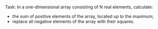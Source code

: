 ﻿Task:
In a one-dimensional array consisting of N real elements, calculate:
- the sum of positive elements of the array, located up to the maximum;
- replace all negative elements of the array with their squares.